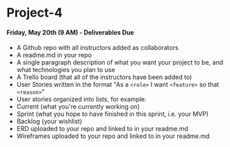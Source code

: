 # Project-4

#### Friday, May 20th (9 AM) - Deliverables Due

- A Github repo with all instructors added as collaborators
- A readme.md in your repo
- A single paragraph description of what you want your project to be, and what technologies you plan to use
- A Trello board (that all of the instructors have been added to)
- User Stories written in the format "As a `<role>` I want `<feature>` so that `<reason>`"
- User stories organized into lists, for example:
 - Current (what you're currently working on)
 - Sprint (what you hope to have finished in this sprint, i.e. your MVP)
 - Backlog (your wishlist)
- ERD uploaded to your repo and linked to in your readme.md
- Wireframes uploaded to your repo and linked to in your readme.md

